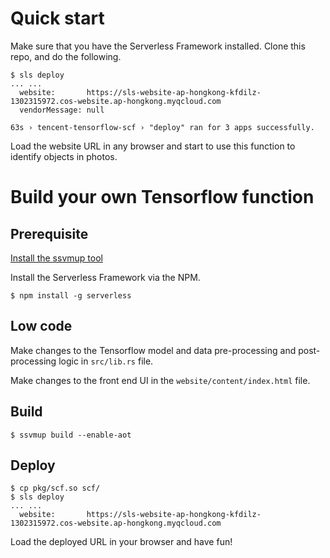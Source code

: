 # Quick start

Make sure that you have the Serverless Framework installed. Clone this repo, and do the following.

```
$ sls deploy
... ...
  website:       https://sls-website-ap-hongkong-kfdilz-1302315972.cos-website.ap-hongkong.myqcloud.com
  vendorMessage: null

63s › tencent-tensorflow-scf › "deploy" ran for 3 apps successfully.
```

Load the website URL in any browser and start to use this function to identify objects in photos.

# Build your own Tensorflow function

## Prerequisite

[Install the ssvmup tool](https://www.secondstate.io/articles/ssvmup/)

Install the Serverless Framework via the NPM.

```
$ npm install -g serverless
```

## Low code

Make changes to the Tensorflow model and data pre-processing and post-processing logic in `src/lib.rs` file.

Make changes to the front end UI in the `website/content/index.html` file.


## Build

```
$ ssvmup build --enable-aot
```

## Deploy

```
$ cp pkg/scf.so scf/
$ sls deploy
... ...
  website:       https://sls-website-ap-hongkong-kfdilz-1302315972.cos-website.ap-hongkong.myqcloud.com
```

Load the deployed URL in your browser and have fun!




